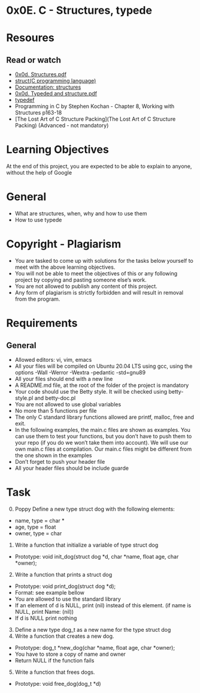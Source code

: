 # 0x0E. C - Structures, typede

# Resoures
## Read or watch
* [0x0d. Structures.pdf](https://intranet.alxswe.com/rltoken/giS4eNQT2BQ9RLK0PMhgJQ)
* [struct(C programming language)](https://intranet.alxswe.com/rltoken/MinJEDOHpeZs31qaXU8v1w)
* [Documentation: structures](https://intranet.alxswe.com/rltoken/Nexam-lEwrNHg2awV5Gv8g)
* [0x0d. Typeded and structure.pdf](https://intranet.alxswe.com/rltoken/TGQ3RopVP7CjUTzF-XDXUw)
* [typedef](https://intranet.alxswe.com/rltoken/aqqM2t7PLG5cyHaKwm5nBg)
* Programming in C by Stephen Kochan - Chapter 8, Working with Structures p163-18
* [The Lost Art of C Structure Packing](The Lost Art of C Structure Packing)  (Advanced - not mandatory)

# Learning Objectives
At the end of this project, you are expected to be able to explain to anyone, without the help of Google

# General
* What are structures, when, why and how to use them
* How to use typede

# Copyright - Plagiarism
* You are tasked to come up with solutions for the tasks below yourself to meet with the above learning objectives.
* You will not be able to meet the objectives of this or any following project by copying and pasting someone else’s work.
* You are not allowed to publish any content of this project.
* Any form of plagiarism is strictly forbidden and will result in removal from the program.

# Requirements
## General
* Allowed editors: vi, vim, emacs
* All your files will be compiled on Ubuntu 20.04 LTS using gcc, using the options -Wall -Werror -Wextra -pedantic -std=gnu89
* All your files should end with a new line
* A README.md file, at the root of the folder of the project is mandatory
* Your code should use the Betty style. It will be checked using betty-style.pl and betty-doc.pl
* You are not allowed to use global variables
* No more than 5 functions per file
* The only C standard library functions allowed are printf, malloc, free and exit.
* In the following examples, the main.c files are shown as examples. You can use them to test your functions, but you don’t have to push them to your repo (if you do we won’t take them into account). We will use our own main.c files at compilation. Our main.c files might be different from the one shown in the examples
* Don’t forget to push your header file
* All your header files should be include guarde

# Task
0. Poppy
Define a new type struct dog with the following elements:

* name, type = char *
* age, type = float
* owner, type = char 
1. Write a function that initialize a variable of type struct dog

* Prototype: void init_dog(struct dog *d, char *name, float age, char *owner);
2. Write a function that prints a struct dog

* Prototype: void print_dog(struct dog *d);
* Format: see example bellow
* You are allowed to use the standard library
* If an element of d is NULL, print (nil) instead of this element. (if name is NULL, print Name: (nil))
* If d is NULL print nothing
3. Define a new type dog_t as a new name for the type struct dog
4. Write a function that creates a new dog.

* Prototype: dog_t *new_dog(char *name, float age, char *owner);
* You have to store a copy of name and owner
* Return NULL if the function fails
5. Write a function that frees dogs.

* Prototype: void free_dog(dog_t *d)

